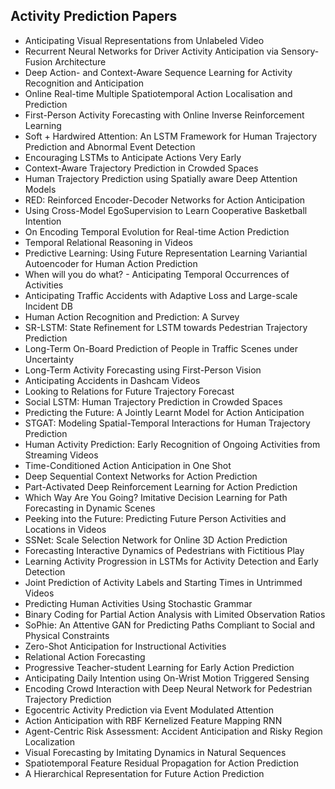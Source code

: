 <h2> Activity Prediction Papers </h2>

<ul>

                             

 <li><a target="_blank" href="https://github.com/manjunath5496/Activity-Prediction-Papers/blob/master/act(1).pdf" style="text-decoration:none;">Anticipating Visual Representations from Unlabeled Video</a></li>

 <li><a target="_blank" href="https://github.com/manjunath5496/Activity-Prediction-Papers/blob/master/act(2).pdf" style="text-decoration:none;">Recurrent Neural Networks for Driver Activity Anticipation via Sensory-Fusion Architecture</a></li>

<li><a target="_blank" href="https://github.com/manjunath5496/Activity-Prediction-Papers/blob/master/act(3).pdf" style="text-decoration:none;">Deep Action- and Context-Aware Sequence Learning for Activity Recognition and Anticipation</a></li>
 <li><a target="_blank" href="https://github.com/manjunath5496/Activity-Prediction-Papers/blob/master/act(4).pdf" style="text-decoration:none;">Online Real-time Multiple Spatiotemporal Action Localisation and Prediction</a></li>                              
<li><a target="_blank" href="https://github.com/manjunath5496/Activity-Prediction-Papers/blob/master/act(5).pdf" style="text-decoration:none;">First-Person Activity Forecasting with Online Inverse Reinforcement Learning</a></li>
<li><a target="_blank" href="https://github.com/manjunath5496/Activity-Prediction-Papers/blob/master/act(6).pdf" style="text-decoration:none;">Soft + Hardwired Attention: An LSTM Framework for Human Trajectory Prediction and Abnormal Event Detection</a></li>
 <li><a target="_blank" href="https://github.com/manjunath5496/Activity-Prediction-Papers/blob/master/act(7).pdf" style="text-decoration:none;">Encouraging LSTMs to Anticipate Actions Very Early</a></li>

 <li><a target="_blank" href="https://github.com/manjunath5496/Activity-Prediction-Papers/blob/master/act(8).pdf" style="text-decoration:none;"> Context-Aware Trajectory Prediction in Crowded Spaces</a></li>
   <li><a target="_blank" href="https://github.com/manjunath5496/Activity-Prediction-Papers/blob/master/act(9).pdf" style="text-decoration:none;">Human Trajectory Prediction using Spatially aware Deep Attention Models</a></li>
  
   
 <li><a target="_blank" href="https://github.com/manjunath5496/Activity-Prediction-Papers/blob/master/act(10).pdf" style="text-decoration:none;">RED: Reinforced Encoder-Decoder Networks for Action Anticipation</a></li>                              
<li><a target="_blank" href="https://github.com/manjunath5496/Activity-Prediction-Papers/blob/master/act(11).pdf" style="text-decoration:none;">Using Cross-Model EgoSupervision
to Learn Cooperative Basketball Intention</a></li>
<li><a target="_blank" href="https://github.com/manjunath5496/Activity-Prediction-Papers/blob/master/act(12).pdf" style="text-decoration:none;">On Encoding Temporal Evolution for Real-time Action Prediction</a></li>
<li><a target="_blank" href="https://github.com/manjunath5496/Activity-Prediction-Papers/blob/master/act(13).pdf" style="text-decoration:none;">Temporal Relational Reasoning in Videos</a></li>

<li><a target="_blank" href="https://github.com/manjunath5496/Activity-Prediction-Papers/blob/master/act(14).pdf" style="text-decoration:none;">Predictive Learning: Using Future
Representation Learning Variantial Autoencoder for Human Action Prediction</a></li>
                              
<li><a target="_blank" href="https://github.com/manjunath5496/Activity-Prediction-Papers/blob/master/act(15).pdf" style="text-decoration:none;">When will you do what? - Anticipating Temporal Occurrences of Activities</a></li>

<li><a target="_blank" href="https://github.com/manjunath5496/Activity-Prediction-Papers/blob/master/act(16).pdf" style="text-decoration:none;">Anticipating Traffic Accidents with Adaptive Loss and Large-scale Incident DB</a></li>

  <li><a target="_blank" href="https://github.com/manjunath5496/Activity-Prediction-Papers/blob/master/act(17).pdf" style="text-decoration:none;">Human Action Recognition and Prediction: A Survey</a></li>   
  
<li><a target="_blank" href="https://github.com/manjunath5496/Activity-Prediction-Papers/blob/master/act(18).pdf" style="text-decoration:none;">SR-LSTM: State Refinement for LSTM towards Pedestrian Trajectory Prediction</a></li> 

  
<li><a target="_blank" href="https://github.com/manjunath5496/Activity-Prediction-Papers/blob/master/act(19).pdf" style="text-decoration:none;">Long-Term On-Board Prediction of People in Traffic Scenes under Uncertainty</a></li> 

<li><a target="_blank" href="https://github.com/manjunath5496/Activity-Prediction-Papers/blob/master/act(20).pdf" style="text-decoration:none;"> Long-Term Activity Forecasting
using First-Person Vision</a></li>

<li><a target="_blank" href="https://github.com/manjunath5496/Activity-Prediction-Papers/blob/master/act(21).pdf" style="text-decoration:none;">Anticipating Accidents in Dashcam Videos</a></li>
<li><a target="_blank" href="https://github.com/manjunath5496/Activity-Prediction-Papers/blob/master/act(22).pdf" style="text-decoration:none;">Looking to Relations for Future Trajectory Forecast</a></li> 
 <li><a target="_blank" href="https://github.com/manjunath5496/Activity-Prediction-Papers/blob/master/act(23).pdf" style="text-decoration:none;">Social LSTM: Human Trajectory Prediction in Crowded Spaces</a></li> 
 

   <li><a target="_blank" href="https://github.com/manjunath5496/Activity-Prediction-Papers/blob/master/act(24).pdf" style="text-decoration:none;">Predicting the Future: A Jointly Learnt Model for Action Anticipation</a></li>
 
   <li><a target="_blank" href="https://github.com/manjunath5496/Activity-Prediction-Papers/blob/master/act(25).pdf" style="text-decoration:none;">STGAT: Modeling Spatial-Temporal Interactions for Human Trajectory Prediction</a></li>                              
 <li><a target="_blank" href="https://github.com/manjunath5496/Activity-Prediction-Papers/blob/master/act(26).pdf" style="text-decoration:none;">Human Activity Prediction:
Early Recognition of Ongoing Activities from Streaming Videos</a></li>
 <li><a target="_blank" href="https://github.com/manjunath5496/Activity-Prediction-Papers/blob/master/act(27).pdf" style="text-decoration:none;">Time-Conditioned Action Anticipation in One Shot</a></li>
   
 
   <li><a target="_blank" href="https://github.com/manjunath5496/Activity-Prediction-Papers/blob/master/act(28).pdf" style="text-decoration:none;">Deep Sequential Context Networks for Action Prediction</a></li>
 
   <li><a target="_blank" href="https://github.com/manjunath5496/Activity-Prediction-Papers/blob/master/act(29).pdf" style="text-decoration:none;">Part-Activated Deep Reinforcement Learning for Action Prediction</a></li>                              

  <li><a target="_blank" href="https://github.com/manjunath5496/Activity-Prediction-Papers/blob/master/act(30).pdf" style="text-decoration:none;">Which Way Are You Going? Imitative Decision Learning for Path Forecasting in Dynamic Scenes</a></li>
 
   <li><a target="_blank" href="https://github.com/manjunath5496/Activity-Prediction-Papers/blob/master/act(31).pdf" style="text-decoration:none;">Peeking into the Future:
Predicting Future Person Activities and Locations in Videos</a></li> 
    <li><a target="_blank" href="https://github.com/manjunath5496/Activity-Prediction-Papers/blob/master/act(32).pdf" style="text-decoration:none;">SSNet: Scale Selection Network for Online 3D Action Prediction</a></li> 

   <li><a target="_blank" href="https://github.com/manjunath5496/Activity-Prediction-Papers/blob/master/act(33).pdf" style="text-decoration:none;">Forecasting Interactive Dynamics of Pedestrians with Fictitious Play</a></li>                              

  <li><a target="_blank" href="https://github.com/manjunath5496/Activity-Prediction-Papers/blob/master/act(34).pdf" style="text-decoration:none;">Learning Activity Progression in LSTMs for Activity Detection and Early Detection</a></li> 
 
  <li><a target="_blank" href="https://github.com/manjunath5496/Activity-Prediction-Papers/blob/master/act(35).pdf" style="text-decoration:none;">Joint Prediction of Activity Labels and Starting Times in Untrimmed Videos</a></li> 

  <li><a target="_blank" href="https://github.com/manjunath5496/Activity-Prediction-Papers/blob/master/act(36).pdf" style="text-decoration:none;">Predicting Human Activities Using Stochastic Grammar</a></li> 
 
<li><a target="_blank" href="https://github.com/manjunath5496/Activity-Prediction-Papers/blob/master/act(37).pdf" style="text-decoration:none;">Binary Coding for Partial Action Analysis with Limited Observation Ratios</a></li>
 <li><a target="_blank" href="https://github.com/manjunath5496/Activity-Prediction-Papers/blob/master/act(38).pdf" style="text-decoration:none;">SoPhie: An Attentive GAN for Predicting Paths Compliant to Social and Physical Constraints</a></li>
<li><a target="_blank" href="https://github.com/manjunath5496/Activity-Prediction-Papers/blob/master/act(39).pdf" style="text-decoration:none;">Zero-Shot Anticipation for Instructional Activities</a></li>
 <li><a target="_blank" href="https://github.com/manjunath5496/Activity-Prediction-Papers/blob/master/act(40).pdf" style="text-decoration:none;">Relational Action Forecasting</a></li>                              
<li><a target="_blank" href="https://github.com/manjunath5496/Activity-Prediction-Papers/blob/master/act(41).pdf" style="text-decoration:none;">Progressive Teacher-student Learning for Early Action Prediction</a></li>
<li><a target="_blank" href="https://github.com/manjunath5496/Activity-Prediction-Papers/blob/master/act(42).pdf" style="text-decoration:none;">Anticipating Daily Intention using On-Wrist Motion Triggered Sensing</a></li>
 
  <li><a target="_blank" href="https://github.com/manjunath5496/Activity-Prediction-Papers/blob/master/act(43).pdf" style="text-decoration:none;">Encoding Crowd Interaction with Deep Neural Network for Pedestrian Trajectory Prediction</a></li>
 <li><a target="_blank" href="https://github.com/manjunath5496/Activity-Prediction-Papers/blob/master/act(44).pdf" style="text-decoration:none;">Egocentric Activity Prediction via Event Modulated Attention</a></li>
   <li><a target="_blank" href="https://github.com/manjunath5496/Activity-Prediction-Papers/blob/master/act(45).pdf" style="text-decoration:none;">Action Anticipation with RBF Kernelized Feature Mapping RNN</a></li>  
   
<li><a target="_blank" href="https://github.com/manjunath5496/Activity-Prediction-Papers/blob/master/act(46).pdf" style="text-decoration:none;">Agent-Centric Risk Assessment:
Accident Anticipation and Risky Region Localization</a></li> 
                             
<li><a target="_blank" href="https://github.com/manjunath5496/Activity-Prediction-Papers/blob/master/act(47).pdf" style="text-decoration:none;">Visual Forecasting by Imitating Dynamics in Natural Sequences</a></li>
<li><a target="_blank" href="https://github.com/manjunath5496/Activity-Prediction-Papers/blob/master/act(48).pdf" style="text-decoration:none;">Spatiotemporal Feature Residual Propagation for Action Prediction</a></li>

<li><a target="_blank" href="https://github.com/manjunath5496/Activity-Prediction-Papers/blob/master/act(49).pdf" style="text-decoration:none;">A Hierarchical Representation for Future Action Prediction</a></li>
  
  </ul>
